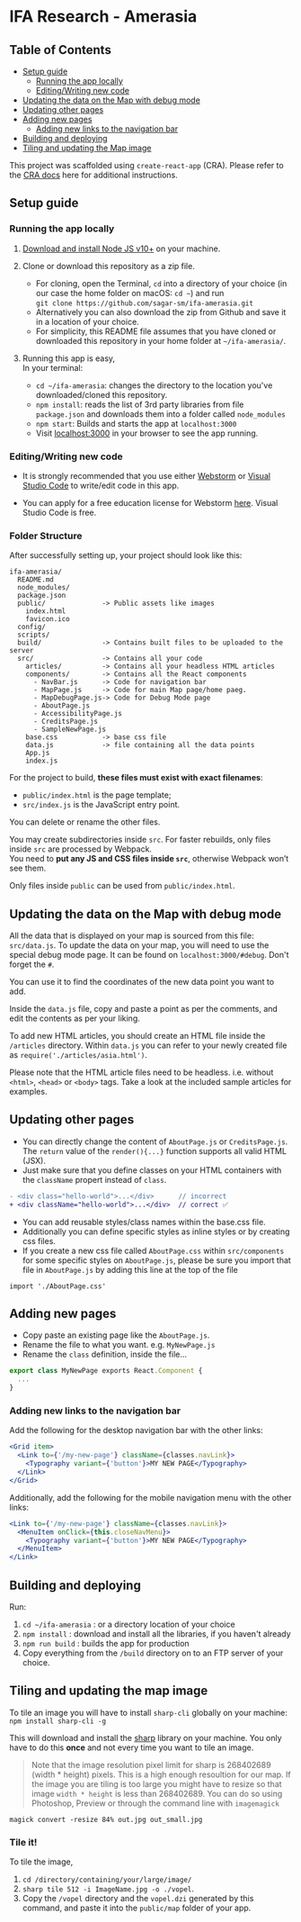 # IFA Research - Amerasia

## Table of Contents

* [Setup guide](#setup-guide)
  * [Running the app locally](#running-the-app-locally)
  * [Editing/Writing new code](#editingwriting-new-code)
* [Updating the data on the Map with debug mode](#updating-the-data-on-the-Map-with-debug-mode)
* [Updating other pages](#updating-other-pages)
* [Adding new pages](#adding-new-pages)
  * [Adding new links to the navigation bar](#adding-new-links-to-the-navigation-bar)
* [Building and deploying](#building-and-deploying)
* [Tiling and updating the Map image](#tiling-and-updating-the-map-image)

This project was scaffolded using `create-react-app` (CRA).
Please refer to the [CRA docs](https://github.com/sagar-sm/ifa-amerasia/blob/master/config/README.md) here for additional instructions.

## Setup guide

### Running the app locally

1. [Download and install Node JS v10+](https://nodejs.org/en/) on your machine.

2. Clone or download this repository as a zip file.
    * For cloning, open the Terminal, `cd` into a directory of your choice (in our case the home folder on macOS: `cd ~`) and run <br/>
    `git clone https://github.com/sagar-sm/ifa-amerasia.git`
    * Alternatively you can also download the zip from Github and save it in a location of your choice.
    * For simplicity, this README file assumes that you have cloned or downloaded this 
repository in your home folder at `~/ifa-amerasia/`.

3. Running this app is easy,
    <br>In your terminal:
    * `cd ~/ifa-amerasia`: changes the directory to the location you've downloaded/cloned this repository.
    * `npm install`: reads the list of 3rd party libraries from file `package.json` and downloads them into a folder called `node_modules` 
    * `npm start`: Builds and starts the app at `localhost:3000`
    * Visit [localhost:3000](localhost:3000) in your browser to see the app running.
    
### Editing/Writing new code
* It is strongly recommended that you use either [Webstorm](https://www.jetbrains.com/webstorm/) 
or [Visual Studio Code](https://code.visualstudio.com/) to write/edit code in this app.
 
* You can apply for a free education license for Webstorm [here](https://code.visualstudio.com/).
Visual Studio Code is free.

### Folder Structure
    
After successfully setting up, your project should look like this:

```
ifa-amerasia/
  README.md
  node_modules/
  package.json
  public/              -> Public assets like images
    index.html
    favicon.ico
  config/
  scripts/
  build/               -> Contains built files to be uploaded to the server
  src/                 -> Contains all your code
    articles/          -> Contains all your headless HTML articles
    components/        -> Contains all the React components
      - NavBar.js      -> Code for navigation bar
      - MapPage.js     -> Code for main Map page/home paeg.
      - MapDebugPage.js-> Code for Debug Mode page
      - AboutPage.js
      - AccessibilityPage.js 
      - CreditsPage.js
      - SampleNewPage.js
    base.css           -> base css file
    data.js            -> file containing all the data points
    App.js         
    index.js
```

For the project to build, **these files must exist with exact filenames**:

- `public/index.html` is the page template;
- `src/index.js` is the JavaScript entry point.

You can delete or rename the other files.

You may create subdirectories inside `src`. For faster rebuilds, only files inside `src` are processed by Webpack.<br>
You need to **put any JS and CSS files inside `src`**, otherwise Webpack won’t see them.

Only files inside `public` can be used from `public/index.html`.
 
## Updating the data on the Map with debug mode

All the data that is displayed on your map is sourced from this file: `src/data.js`.
To update the data on your map, you will need to use the special debug mode page.
It can be found on `localhost:3000/#debug`. Don't forget the `#`.

You can use it to find the coordinates of the new data point you want to add.

Inside the `data.js` file, copy and paste a point as per the comments, 
and edit the contents as per your liking.

To add new HTML articles, you should create an HTML file inside the `/articles` directory.
Within `data.js` you can refer to your newly created file as `require('./articles/asia.html')`.

Please note that the HTML article files need to be headless. 
i.e. without `<html>`, `<head>` or `<body>` tags. Take a look at the included sample articles for examples.


## Updating other pages
* You can directly change the content of `AboutPage.js` or `CreditsPage.js`.
The `return` value of the `render(){...}` function supports all valid HTML (JSX).
* Just make sure that you define classes on your HTML containers with 
the `className` propert instead of `class`.

```diff
- <div class="hello-world">...</div>      // incorrect
+ <div className="hello-world">...</div>  // correct ✅
```

* You can add reusable styles/class names within the base.css file.
* Additionally you can define specific styles as inline styles or by creating css files.
* If you create a new css file called `AboutPage.css` within `src/components` for some specific styles on `AboutPage.js`,
please be sure you import that file in `AboutPage.js` by adding this line at the top of the file
```
import './AboutPage.css'
```

## Adding new pages
* Copy paste an existing page like the `AboutPage.js`. 
* Rename the file to what you want. e.g. `MyNewPage.js`
* Rename the `class` definition, inside the file...
```js
export class MyNewPage exports React.Component {
  ...
}
``` 

### Adding new links to the navigation bar

Add the following for the desktop navigation bar with the other links:
```jsx
<Grid item>
  <Link to={'/my-new-page'} className={classes.navLink}>
    <Typography variant={'button'}>MY NEW PAGE</Typography>
  </Link>
</Grid>
```

Additionally, add the following for the mobile navigation menu with the other links:
```jsx
<Link to={'/my-new-page'} className={classes.navLink}>
  <MenuItem onClick={this.closeNavMenu}>
    <Typography variant={'button'}>MY NEW PAGE</Typography>
  </MenuItem>
</Link>
```

## Building and deploying
Run:
1. `cd ~/ifa-amerasia`  : or a directory location of your choice
2. `npm install`        : download and install all the libraries, if you haven't already
3. `npm run build`      : builds the app for production
4. Copy everything from the `/build` directory on to an FTP server of your choice. 

## Tiling and updating the map image

To tile an image you will have to install `sharp-cli` globally on your machine:<br>
`npm install sharp-cli -g`

This will download and install the [sharp](https://sharp.dimens.io/en/stable/) library on your machine.
You only have to do this **once** and not every time you want to tile an image.

> Note that the image resolution pixel limit for sharp is 268402689 (width * height) pixels. 
This is a high enough resoultion for our map. If the image you are tiling is too large you might have to resize
so that image `width * height` is less than 268402689. You can do so using Photoshop, Preview or 
through the command line with `imagemagick`

`magick convert -resize 84% out.jpg out_small.jpg`

### Tile it!
To tile the image, 
1. `cd /directory/containing/your/large/image/`
2. `sharp tile 512 -i ImageName.jpg -o ./vopel`.
3. Copy the `/vopel` directory and the `vopel.dzi` generated by this command,
and paste it into the `public/map` folder of your app. 
